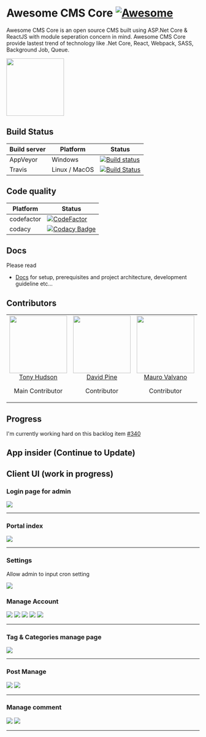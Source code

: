 # Awesome CMS Core [![Awesome](https://cdn.rawgit.com/sindresorhus/awesome/d7305f38d29fed78fa85652e3a63e154dd8e8829/media/badge.svg)](https://github.com/thangchung/awesome-dotnet-core#cms)

Awesome CMS Core is an open source CMS built using ASP.Net Core & ReactJS with module seperation concern in mind.
Awesome CMS Core provide lastest trend of technology like .Net Core, React, Webpack, SASS, Background Job, Queue.

<img src="img/icon.png" width="150px"/>

## Build Status

| Build server | Platform      | Status                                                                                                                                                 |
| ------------ | ------------- | ------------------------------------------------------------------------------------------------------------------------------------------------------ |
| AppVeyor     | Windows       | [![Build status](https://ci.appveyor.com/api/projects/status/brpoki3qovv7pkab?svg=true)](https://ci.appveyor.com/project/ngohungphuc/awesome-cms-core) |
| Travis       | Linux / MacOS | [![Build Status](https://travis-ci.org/SaiGonSoftware/Awesome-CMS-Core.svg?branch=master)](https://travis-ci.org/SaiGonSoftware/Awesome-CMS-Core)      |

## Code quality

| Platform   | Status                                                                                                                                                                                                                                                                     |
| ---------- | -------------------------------------------------------------------------------------------------------------------------------------------------------------------------------------------------------------------------------------------------------------------------- |
| codefactor | [![CodeFactor](https://www.codefactor.io/repository/github/awesome-cms-core/awesome-cms-core/badge)](https://www.codefactor.io/repository/github/awesome-cms-core/awesome-cms-core)                                                                                        |
| codacy     | [![Codacy Badge](https://api.codacy.com/project/badge/Grade/5781d47d0e8f499b8a7fbd167105e4f7)](https://www.codacy.com/app/ngohungphuc95/Awesome-CMS-Core?utm_source=github.com&utm_medium=referral&utm_content=Awesome-CMS-Core/Awesome-CMS-Core&utm_campaign=Badge_Grade) |

## Docs

Please read

- [Docs](https://awesome-cms-core.gitbook.io/awesome-cms-core/) for setup, prerequisites and project architecture, development guideline etc...

## Contributors

<table>
  <tbody>
    <tr>
      <td align="center" valign="top">
        <img width="150" height="150" src="https://github.com/ngohungphuc.png?s=150">
        <br>
        <a href="https://github.com/ngohungphuc">Tony Hudson</a>
        <p>Main Contributor</p>
      </td>
      <td align="center" valign="top">
        <img width="150" height="150" src="https://github.com/IEvangelist.png?s=150">
        <br>
        <a href="https://github.com/IEvangelis">David Pine</a>
        <p>Contributor</p>
      </td>
      <td align="center" valign="top">
        <img width="150" height="150" src="https://github.com/AbelianKraun.png?s=150">
        <br>
        <a href="https://github.com/AbelianKraun">Mauro Valvano</a>
        <p>Contributor</p>
      </td>
     </tr>
  </tbody>
</table>

## Progress
I'm currently working hard on this backlog item [#340](https://github.com/SaiGonSoftware/Awesome-CMS-Core/issues/340)

## App insider (Continue to Update)

## Client UI (work in progress)

### Login page for admin

<img src="img/login.png"/>

---

### Portal index

<img src="img/portal.png"/>

---

### Settings

Allow admin to input cron setting

<img src="img/cron-setting.png">

### Manage Account

<img src="img/forgot-pass.png"/>
<img src="img/add new user.png">
<img src="img/add-user-roles.png">
<img src="img/manage-account.png"/>
<img src="img/edit-role.png"/>

---

### Tag & Categories manage page

<img src="img/tag&cat.png"/>

---

### Post Manage

<img src="img/post management.png"/>

<img src="img/post detail.png"/>

---

### Manage comment

<img src="img/Manage comments.png"/>

<img src="img/Reply comment.png">

---
